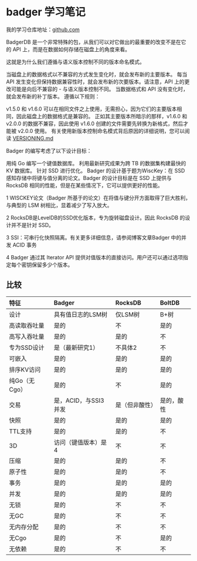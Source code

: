 # badger 学习笔记

我的学习仓库地址：[github.com](https://github.com/q-meet/badger_test)

BadgerDB 是一个非常特殊的包，从我们可以对它做出的最重要的改变不是在它的 API 上，而是在数据如何存储在磁盘上的角度来看。

这就是为什么我们遵循与语义版本控制不同的版本命名模式。

当磁盘上的数据格式以不兼容的方式发生变化时，就会发布新的主要版本。
每当 API 发生变化但保持数据兼容性时，就会发布新的次要版本。请注意，API 上的更改可能是向后不兼容的 - 与语义版本控制不同。
当数据格式和 API 没有变化时，就会发布新的补丁版本。
遵循以下规则：

v1.5.0 和 v1.6.0 可以在相同文件之上使用，无需担心，因为它们的主要版本相同，因此磁盘上的数据格式是兼容的。
正如其主要版本所暗示的那样，v1.6.0 和 v2.0.0 的数据不兼容，因此使用 v1.6.0 创建的文件需要先转换为新格式，然后才能被 v2.0.0 使用。
有关使用新版本控制命名模式背后原因的详细说明，您可以阅读 [VERSIONING.md](https://github.com/dgraph-io/badger/blob/master/VERSIONING.md)

Badger 的编写考虑了以下设计目标：

用纯 Go 编写一个键值数据库。
利用最新研究成果为跨 TB 的数据集构建最快的 KV 数据库。
针对 SSD 进行优化。
Badger 的设计基于题为WiscKey：在 SSD 感知存储中将键与值分离的论文。Badger 的设计目标是在 SSD 上提供与 RocksDB 相同的性能，但是在某些情况下，它可以提供更好的性能。

1 WISCKEY论文（Badger 所基于的论文）在将值与键分开方面取得了巨大胜利，与典型的 LSM 树相比，显着减少了写入放大。

2 RocksDB是LevelDB的SSD优化版本，专为旋转磁盘设计。因此 RocksDB 的设计并不是针对 SSD。

3 SSI：可串行化快照隔离。有关更多详细信息，请参阅博客文章Badger 中的并发 ACID 事务

4 Badger 通过其 Iterator API 提供对值版本的直接访问。用户还可以通过选项指定每个密钥保留多少个版本。

## 比较

| 特征        | Badger         | RocksDB | BoltDB |
|:----------|:---------------|:--------|:-------|
| 设计        | 具有值日志的LSM树     | 仅LSM树   | B+树    |
| 高读取吞吐量    | 是的             | 不       | 是的     |
| 高写入吞吐量    | 是的             | 是的      | 不      |
| 专为SSD设计   | 是（最新研究1）       | 不具体2    | 不      |
| 可嵌入       | 是的             | 是的      | 是的     |
| 排序KV访问    | 是的             | 是的      | 是的     |
| 纯Go（无Cgo） | 是的             | 不       | 是的     |
| 交易        | 是，ACID，与SSI3并发 | 是（但非酸性） | 是的，酸性  |
| 快照        | 是的             | 是的      | 是的     |
| TTL支持     | 是的             | 是的      | 不      |
| 3D        | 访问（键值版本）是4     | 不       | 不      |
| 压缩        | 是的             | 是的      | 不      |
| 原子性       | 是的             | 是的      | 不      |
| 事务        | 是的             | 是的      | 是的     |
| 并发        | 是的             | 是的      | 是的     |
| 无锁        | 是的             | 不       | 不      |
| 无GC        | 是的             | 不       | 不      |
| 无内存分配    | 是的             | 不       | 不      |
| 无Cgo      | 是的             | 不       | 是的     |
| 无依赖       | 是的             | 不       | 不      |
